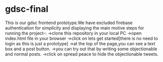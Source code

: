 # gdsc-final
This is our gdsc frontend prototype.We have excluded firebase authentication for simplicity and displaying the main motive
steps for running the project-:
->clone this repository in your local PC
->open index.html file in your browser
->click on lets get started[there is no need to login as this is just a prototype]
->at the top of the page,you can see a text box and a post button.
->you can try out that by writing some objectionable and normal posts.
->click on spread peace to hide the objectionable tweets.
